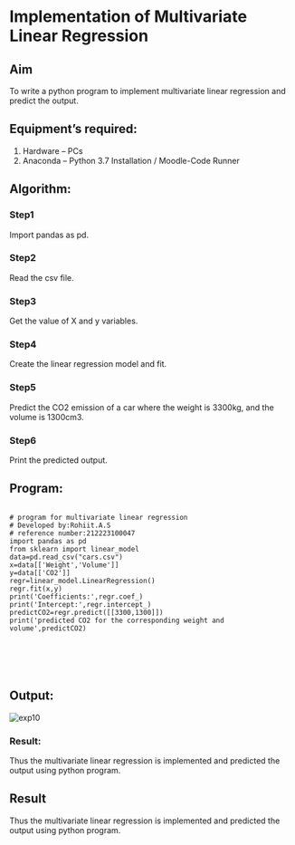 # Implementation of Multivariate Linear Regression
## Aim
To write a python program to implement multivariate linear regression and predict the output.
## Equipment’s required:
1.	Hardware – PCs
2.	Anaconda – Python 3.7 Installation / Moodle-Code Runner
## Algorithm:
### Step1
Import pandas as pd.

### Step2
Read the csv file.

### Step3
Get the value of X and y variables.

### Step4
Create the linear regression model and fit.

### Step5
Predict the CO2 emission of a car where the weight is 3300kg, and the volume is 1300cm3.

### Step6
Print the predicted output.

## Program:
```

# program for multivariate linear regression
# Developed by:Rohiit.A.S
# reference number:212223100047
import pandas as pd
from sklearn import linear_model
data=pd.read_csv("cars.csv")
x=data[['Weight','Volume']]
y=data[['CO2']]
regr=linear_model.LinearRegression()
regr.fit(x,y)
print('Coefficients:',regr.coef_)
print('Intercept:',regr.intercept_)
predictCO2=regr.predict([[3300,1300]])
print('predicted CO2 for the corresponding weight and volume',predictCO2)






```
## Output:
![exp10](https://github.com/Rohiit2005/Multivariate-Linear-Regression/assets/138849178/5e4c0b60-6019-4d0e-ad93-370e78cad833)


### Result:
Thus the multivariate linear regression is implemented and predicted the output using python
program.


## Result
Thus the multivariate linear regression is implemented and predicted the output using python program.
